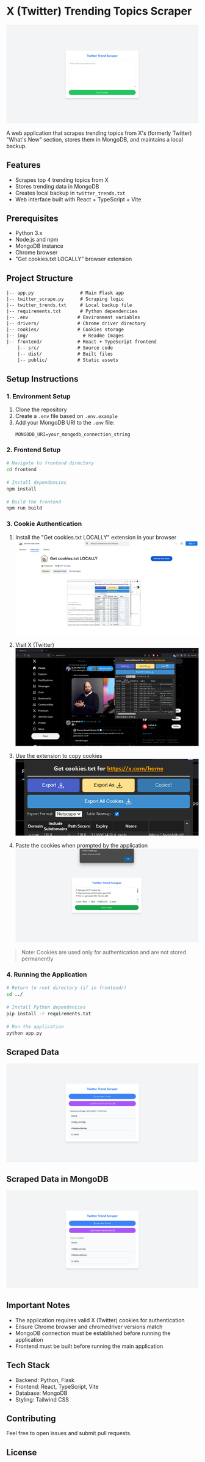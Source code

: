 # X (Twitter) Trending Topics Scraper
![alt text](<img/Screenshot 2024-12-28 234409.png>)

A web application that scrapes trending topics from X's (formerly Twitter) "What's New" section, stores them in MongoDB, and maintains a local backup.

## Features

- Scrapes top 4 trending topics from X
- Stores trending data in MongoDB
- Creates local backup in `twitter_trends.txt`
- Web interface built with React + TypeScript + Vite

## Prerequisites

- Python 3.x
- Node.js and npm
- MongoDB instance
- Chrome browser
- "Get cookies.txt LOCALLY" browser extension

## Project Structure

```
|-- app.py                 # Main Flask app
|-- twitter_scrape.py      # Scraping logic
|-- twitter_trends.txt     # Local backup file
|-- requirements.txt       # Python dependencies
|-- .env                  # Environment variables
|-- drivers/              # Chrome driver directory
|-- cookies/              # Cookies storage
|-- img/                    # Readme Images
|-- frontend/             # React + TypeScript frontend
    |-- src/              # Source code
    |-- dist/             # Built files
    |-- public/           # Static assets
```

## Setup Instructions

### 1. Environment Setup

1. Clone the repository
2. Create a `.env` file based on `.env.example`
3. Add your MongoDB URI to the `.env` file:
   ```
   MONGODB_URI=your_mongodb_connection_string
   ```

### 2. Frontend Setup

```bash
# Navigate to frontend directory
cd frontend

# Install dependencies
npm install

# Build the frontend
npm run build
```

### 3. Cookie Authentication

1. Install the "Get cookies.txt LOCALLY" extension in your browser
![alt text](<img/Screenshot 2024-12-28 221037.png>)

2. Visit X (Twitter)
![alt text](<img/Screenshot 2024-12-28 220926.png>)

3. Use the extension to copy cookies
![alt text](<img/Screenshot 2024-12-28 221317.png>)

4. Paste the cookies when prompted by the application
![alt text](img/image.png)

> Note: Cookies are used only for authentication and are not stored permanently

### 4. Running the Application

```bash
# Return to root directory (if in frontend/)
cd ../

# Install Python dependencies
pip install -r requirements.txt

# Run the application
python app.py
```
## Scraped Data
![alt text](<img/Screenshot 2024-12-28 234351.png>)
## Scraped Data in MongoDB
![alt text](<img/Screenshot 2024-12-28 234359.png>)


## Important Notes

- The application requires valid X (Twitter) cookies for authentication
- Ensure Chrome browser and chromedriver versions match
- MongoDB connection must be established before running the application
- Frontend must be built before running the main application

## Tech Stack

- Backend: Python, Flask
- Frontend: React, TypeScript, Vite
- Database: MongoDB
- Styling: Tailwind CSS

## Contributing

Feel free to open issues and submit pull requests.

## License

